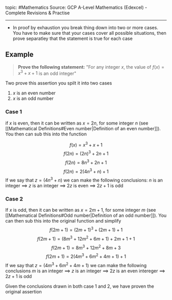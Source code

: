 topic: #Mathematics 
Source: GCP A-Level Mathematics (Edexcel) - Complete Revisions & Practise

---

- In proof by exhaustion you break thing down into two or more cases. You have to make sure that your cases cover all possible situations, then prove separatley that the statement is true for each case

## Example
> **Prove the following statement:** "For any integer $x$, the value of $f(x)=x^3+x+1$ is an odd integer"

Two prove this assertion you spilt it into two cases
1) $x$ is an even number
2) $x$ is an odd number

### Case 1
if $x$ is even, then it can be written as $x=2n$, for some integer $n$ (see [[Mathematical Definitions#Even number|Definition of an even number]]). You then can sub this into the function

$$f(x)=x^3+x+1$$
$$f(2n)=(2n)^3+2n+1$$
$$f(2n)=8n^3+2n+1$$
$$f(2n)=2(4n^3+n)+1$$
If we say that $z=(4n^3+n)$ we can make the following conclusions:
$n$ is an integer $\implies$ $z$ is an integer $\implies$ $2z$ is even $\implies$ $2z+1$ is odd

### Case 2
If $x$ is odd, then it can be written as $x=2m+1$, for some integer $m$ (see [[Mathematical Definitions#Odd number|Definition of an odd number]]). You can then sub this into the original function and simplify
$$f(2m+1)=(2m+1)^3+(2m+1)+1$$
$$f(2m+1)=(8m^3+12m^2+6m+1)+2m+1+1$$
$$f(2m+1)=8m^3+12m^2+8m+3$$
$$f(2m+1)=2(4m^3+6m^2+4m+1)+1$$
If we say that $z=(4m^3+6m^2+4m+1)$ we can make the following conclusions 
$m$ is an integer $\implies$ $z$ is an integer $\implies$ $2z$ is an even intereger $\implies$ $2z+1$ is odd

Given the conclusions drawn in both case 1 and 2, we have proven the original assertion